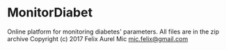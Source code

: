 # MonitorDiabet
Online platform for monitoring diabetes' parameters.
All files are in the zip archive
Copyright (c) 2017 Felix Aurel Mic <mic.felix@gmail.com>
